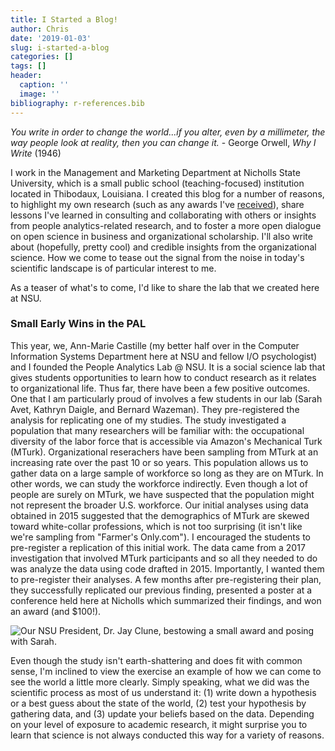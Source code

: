 ```yaml
---
title: I Started a Blog!
author: Chris
date: '2019-01-03'
slug: i-started-a-blog
categories: []
tags: []
header:
  caption: ''
  image: ''
bibliography: r-references.bib
---
```



*You write in order to change the world...if you alter, even by a millimeter, the way people look at reality, then you can change it.* - George Orwell, *Why I Write* (1946)

I work in the Management and Marketing Department at Nicholls State University, which is a small public school (teaching-focused) institution located in Thibodaux, Louisiana. I created this blog for a number of reasons, to highlight my own research (such as any awards I've [received](https://www.nicholls.edu/news/2017/nicholls-professor-receives-top-research-honor-at-annual-management-conference/)), share lessons I've learned in consulting and collaborating with others or insights from people analytics-related research, and to foster a more open dialogue on open science in business and organizational scholarship. I'll also write about (hopefully, pretty cool) and credible insights from the organizational science. How we come to tease out the signal from the noise in today's scientific landscape is of particular interest to me. 

As a teaser of what's to come, I'd like to share the lab that we created here at NSU. 

### Small Early Wins in the PAL

This year, we, Ann-Marie Castille (my better half over in the Computer Information Systems Department here at NSU and fellow I/O psychologist) and I founded the People Analytics Lab @ NSU. It is a social science lab that gives students opportunities to learn how to conduct research as it relates to organizational life. Thus far, there have been a few positive outcomes. One that I am particularly proud of involves a few students in our lab (Sarah Avet, Kathryn Daigle, and Bernard Wazeman). They pre-registered the analysis for replicating one of my studies. The study investigated a population that many researchers will be familiar with: the occupational diversity of the labor force that is accessible via Amazon's Mechanical Turk (MTurk). Organizational reserachers have been sampling from MTurk at an increasing rate over the past 10 or so years. This population allows us to gather data on a large sample of workforce so long as they are on MTurk. In other words, we can study the workforce indirectly. Even though a lot of people are surely on MTurk, we have suspected that the population might not represent the broader U.S. workforce. Our initial analyses using data obtained in 2015 suggested that the demographics of MTurk are skewed toward white-collar professions, which is not too surprising (it isn't like we're sampling from "Farmer's Only.com"). I encouraged the students to pre-register a replication of this initial work. The data came from a 2017 investigation that involved MTurk participants and so all they needed to do was analyze the data using code drafted in 2015. Importantly, I wanted them to pre-register their analyses. A few months after pre-registering their plan, they successfully replicated our previous finding, presented a poster at a conference held here at Nicholls which summarized their findings, and won an award (and $100!). 

![Our NSU President, Dr. Jay Clune, bestowing a small award and posing with Sarah.](/post/2019-01-03-i-started-a-blog_files/Sarah-with-Jay-Clune.jpg)

Even though the study isn't earth-shattering and does fit with common sense, I'm inclined to view the exercise an example of how we can come to see the world a little more clearly. Simply speaking, what we did was the scientific process as most of us understand it: (1) write down a hypothesis or a best guess about the state of the world, (2) test your hypothesis by gathering data, and (3) update your beliefs based on the data. Depending on your level of exposure to academic research, it might surprise you to learn that science is not always conducted this way for a variety of reasons.



